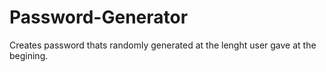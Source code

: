 # Password-Generator
Creates password thats randomly generated at the lenght user gave at the begining.
